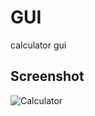 # GUI
calculator gui

## Screenshot
![Calculator](https://user-images.githubusercontent.com/48047620/103451718-b5cc2a00-4d0a-11eb-82b7-0520e19f71a2.JPG)
